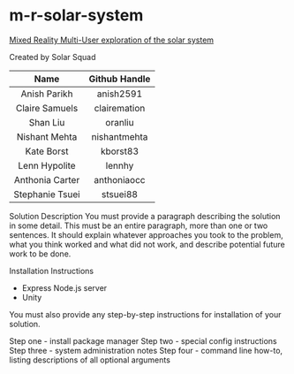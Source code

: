 # m-r-solar-system

[ Mixed Reality Multi-User exploration of the solar system ](https://github.com/amnh/HackTheSolarSystem/wiki/A-Mixed-Reality-Solar-System)

Created by Solar Squad 

| Name            | Github Handle |
| :-------------: |:-------------:|
| Anish Parikh | anish2591 |
| Claire Samuels | clairemation |
| Shan Liu | oranliu |
| Nishant Mehta | nishantmehta |
| Kate Borst | kborst83 |
| Lenn Hypolite | lennhy |
| Anthonia Carter | anthoniaocc |
| Stephanie Tsuei | stsuei88 |

Solution Description
You must provide a paragraph describing the solution in some detail. This must be an entire paragraph, more than one or two sentences. It should explain whatever approaches you took to the problem, what you think worked and what did not work, and describe potential future work to be done.

Installation Instructions
* Express Node.js server
* Unity


You must also provide any step-by-step instructions for installation of your solution.

Step one - install package manager
Step two - special config instructions
Step three - system administration notes
Step four - command line how-to, listing descriptions of all optional arguments
